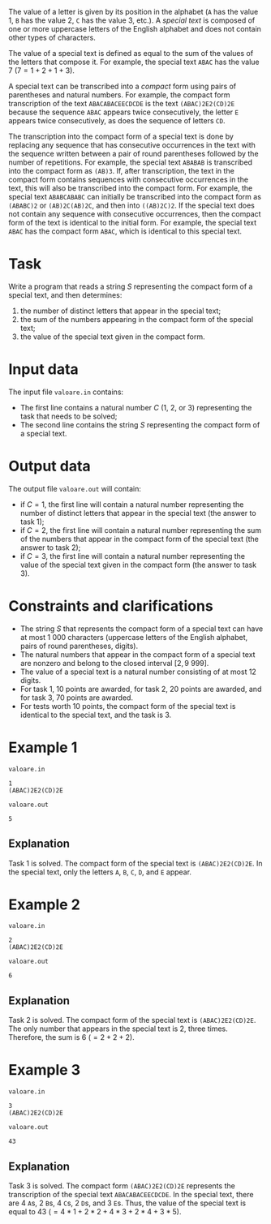 
The value of a letter is given by its position in the alphabet (`A` has the value $1$, `B` has the value $2$, `C` has the value $3$, etc.). A *special text* is composed of one or more uppercase letters of the English alphabet and does not contain other types of characters.

The value of a special text is defined as equal to the sum of the values of the letters that compose it. For example, the special text `ABAC` has the value $7$ ($7 = 1+2+1+3$).

A special text can be transcribed into a *compact* form using pairs of parentheses and natural numbers. For example, the compact form transcription of the text `ABACABACEECDCDE` is the text `(ABAC)2E2(CD)2E` because the sequence `ABAC` appears twice consecutively, the letter `E` appears twice consecutively, as does the sequence of letters `CD`.

The transcription into the compact form of a special text is done by replacing any sequence that has consecutive occurrences in the text with the sequence written between a pair of round parentheses followed by the number of repetitions. For example, the special text `ABABAB` is transcribed into the compact form as `(AB)3`. If, after transcription, the text in the compact form contains sequences with consecutive occurrences in the text, this will also be transcribed into the compact form. For example, the special text `ABABCABABC` can initially be transcribed into the compact form as `(ABABC)2` or `(AB)2C(AB)2C`, and then into `((AB)2C)2`. If the special text does not contain any sequence with consecutive occurrences, then the compact form of the text is identical to the initial form. For example, the special text `ABAC` has the compact form `ABAC`, which is identical to this special text.

# Task

Write a program that reads a string $S$ representing the compact form of a special text, and then determines:
1. the number of distinct letters that appear in the special text;
2. the sum of the numbers appearing in the compact form of the special text;
3. the value of the special text given in the compact form.

# Input data

The input file `valoare.in` contains:
* The first line contains a natural number $C$ ($1$, $2$, or $3$) representing the task that needs to be solved;
* The second line contains the string $S$ representing the compact form of a special text.

# Output data

The output file `valoare.out` will contain:
* if $C = 1$, the first line will contain a natural number representing the number of distinct letters that appear in the special text (the answer to task 1);
* if $C = 2$, the first line will contain a natural number representing the sum of the numbers that appear in the compact form of the special text (the answer to task 2);
* if $C = 3$, the first line will contain a natural number representing the value of the special text given in the compact form (the answer to task 3).

# Constraints and clarifications

* The string $S$ that represents the compact form of a special text can have at most $1\ 000$ characters (uppercase letters of the English alphabet, pairs of round parentheses, digits).
* The natural numbers that appear in the compact form of a special text are nonzero and belong to the closed interval $[2, 9\ 999]$.
* The value of a special text is a natural number consisting of at most $12$ digits.
* For task 1, 10 points are awarded, for task 2, 20 points are awarded, and for task 3, 70 points are awarded.
* For tests worth 10 points, the compact form of the special text is identical to the special text, and the task is 3.

# Example 1

`valoare.in`
```
1
(ABAC)2E2(CD)2E
```

`valoare.out`
```
5
```

## Explanation

Task 1 is solved. The compact form of the special text is `(ABAC)2E2(CD)2E`. In the special text, only the letters `A`, `B`, `C`, `D`, and `E` appear.

# Example 2

`valoare.in`
```
2
(ABAC)2E2(CD)2E
```

`valoare.out`
```
6
```

## Explanation

Task 2 is solved. The compact form of the special text is `(ABAC)2E2(CD)2E`. The only number that appears in the special text is 2, three times. Therefore, the sum is $6$ ($=2+2+2$).

# Example 3

`valoare.in`
```
3
(ABAC)2E2(CD)2E
```

`valoare.out`
```
43
```

## Explanation

Task 3 is solved. The compact form `(ABAC)2E2(CD)2E` represents the transcription of the special text `ABACABACEECDCDE`. In the special text, there are $4$ `A`s, $2$ `B`s, $4$ `C`s, $2$ `D`s, and $3$ `E`s. Thus, the value of the special text is equal to $43$ ($=4*1+2*2+4*3+2*4+3*5$).
